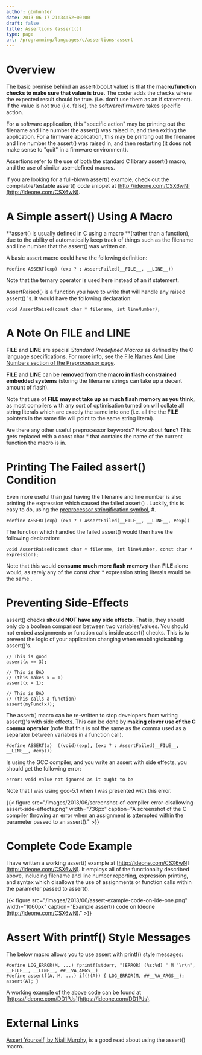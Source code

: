 ```yaml
---
author: gbmhunter
date: 2013-06-17 21:34:52+00:00
draft: false
title: Assertions (assert())
type: page
url: /programming/languages/c/assertions-assert
---
```


# Overview




The basic premise behind an assert(bool_t value) is that the **macro/function checks to make sure that value is true.** The coder adds the checks where the expected result should be true. (i.e. don't use them as an if statement).  If the value is not true (i.e. false), the software/firmware takes specific action.




For a software application, this "specific action" may be printing out the filename and line number the assert() was raised in, and then exiting the application. For a firmware application, this may be printing out the filename and line number the assert() was raised in, and then restarting (it does not make sense to "quit" in a firmware environment).




Assertions refer to the use of both the standard C library assert() macro, and the use of similar user-defined macros.




If you are looking for a full-blown assert() example, check out the compilable/testable assert() code snippet at [http://ideone.com/CSX6wN](http://ideone.com/CSX6wN).




# A Simple assert() Using A Macro




**assert() is usually defined in C using a macro **(rather than a function), due to the ability of automatically keep track of things such as the filename and line number that the assert() was written on.




A basic assert macro could have the following definition:



    
    #define ASSERT(exp) (exp ? : AssertFailed(__FILE__, __LINE__))
    




Note that the ternary operator is used here instead of an if statement.




AssertRaised() is a function you have to write that will handle any raised assert() 's. It would have the following declaration:



    
    void AssertRaised(const char * filename, int lineNumber); 




# A Note On __FILE__ and __LINE__




__FILE__ and __LINE__ are special _Standard Predefined Macros_ as defined by the C language specifications. For more info, see the [File Names And Line Numbers section of the Preprocessor page](http://blog.mbedded.ninja/programming/languages/c/preprocessor#file-names-and-line-numbers).




__FILE__ and __LINE__ can be **removed from the macro in flash constrained embedded systems** (storing the filename strings can take up a decent amount of flash).




Note that use of __FILE__ **may not take up as much flash memory as you think,** as most compilers with any sort of optimisation turned on will collate all string literals which are exactly the same into one (i.e. all the the __FILE__ pointers in the same file will point to the same string literal).




Are there any other useful preprocessor keywords? How about __func__? This gets replaced with a const char * that contains the name of the current function the macro is in.




# Printing The Failed assert() Condition




Even more useful than just having the filename and line number is also printing the expression which caused the failed assert() . Luckily, this is easy to do, using the [preprocessor stringification symbol](http://blog.mbedded.ninja/programming/languages/c/preprocessor#stringification), #.



    
    #define ASSERT(exp) (exp ? : AssertFailed(__FILE__, __LINE__, #exp))




The function which handled the failed assert() would then have the following declaration:



    
    void AssertRaised(const char * filename, int lineNumber, const char * expression);




Note that this would **consume much more flash memory** than __FILE__ alone would, as rarely any of the const char * expression string literals would be the same .




# Preventing Side-Effects




assert() checks **should NOT have any side effects**. That is, they should only do a boolean comparison between two variables/values. You should not embed assignments or function calls inside assert() checks. This is to prevent the logic of your application changing when enabling/disabling assert()'s.



    
    // This is good
    assert(x == 3);
    
    // This is BAD
    // (this makes x = 1)
    assert(x = 1);
    
    // This is BAD
    // (this calls a function)
    assert(myFunc(x));




The assert() macro can be re-written to stop developers from writing assert()'s with side effects. This can be done by **making clever use of the C comma operator** (note that this is not the same as the comma used as a separator between variables in a function call).



    
    #define ASSERT(a)  ((void)(exp), (exp ? : AssertFailed(__FILE__, __LINE__, #exp)))




Is using the GCC compiler, and you write an assert with side effects, you should get the following error:



    
    error: void value not ignored as it ought to be




Note that I was using gcc-5.1 when I was presented with this error.



{{< figure src="/images/2013/06/screenshot-of-compiler-error-disallowing-assert-side-effects.png" width="736px" caption="A screenshot of the C compiler throwing an error when an assignment is attempted within the parameter passed to an assert()."  >}}



# Complete Code Example




I have written a working assert() example at [http://ideone.com/CSX6wN](http://ideone.com/CSX6wN). It employs all of the functionality described above, including filename and line number reporting, expression printing, and syntax which disallows the use of assignments or function calls within the parameter passed to assert().



{{< figure src="/images/2013/06/assert-example-code-on-ide-one.png" width="1060px" caption="Example assert() code on Ideone (http://ideone.com/CSX6wN)."  >}}



# Assert With printf() Style Messages




The below macro allows you to use assert with printf() style messages:



    
    #define LOG_ERROR(M, ...) fprintf(stderr, "[ERROR] (%s:%d) " M "\r\n", __FILE__, __LINE__, ##__VA_ARGS__)
    #define assertf(A, M, ...) if(!(A)) { LOG_ERROR(M, ##__VA_ARGS__); assert(A); }




A working example of the above code can  be found at [https://ideone.com/DD1PJs](https://ideone.com/DD1PJs).




# External Links




[Assert Yourself, by Niall Murphy](http://www.embedded.com/electronics-blogs/other/4023329/Assert-Yourself), is a good read about using the assert() macro.
